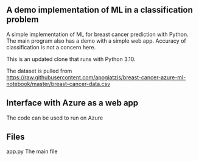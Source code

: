 ## A demo implementation of ML in a classification problem
 
A simple implementation of ML for breast cancer prediction with Python. The main program also has a demo with a simple web app. Accuracy of classification is not a concern here.

This is an updated clone that runs with Python 3.10.

The dataset is pulled from https://raw.githubusercontent.com/apogiatzis/breast-cancer-azure-ml-notebook/master/breast-cancer-data.csv


## Interface with Azure as a web app

The code can be used to run on Azure

## Files

app.py  The main file


